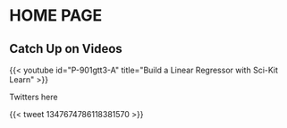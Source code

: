 # HOME PAGE

<!-- add menu -->

<!-- embed video -->
## Catch Up on Videos
{{< youtube id="P-901gtt3-A" title="Build  a Linear Regressor with Sci-Kit Learn" >}}


<!-- live twitter -->
Twitters here

{{< tweet 1347674786118381570 >}}


